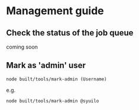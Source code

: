 # Management guide

## Check the status of the job queue
coming soon

## Mark as 'admin' user
``` shell
node built/tools/mark-admin (Username)
```

e.g.
``` shell
node built/tools/mark-admin @syuilo
```
